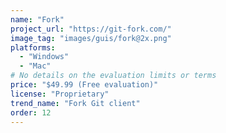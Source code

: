 ```yaml
---
name: "Fork"
project_url: "https://git-fork.com/"
image_tag: "images/guis/fork@2x.png"
platforms:
  - "Windows"
  - "Mac"
# No details on the evaluation limits or terms
price: "$49.99 (Free evaluation)"
license: "Proprietary"
trend_name: "Fork Git client"
order: 12
---
```

